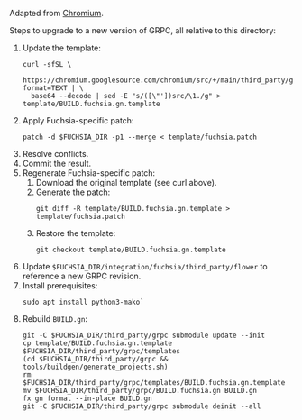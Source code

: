 Adapted from [Chromium].

Steps to upgrade to a new version of GRPC, all relative to this directory:
1. Update the template:
   ```
   curl -sfSL \
     https://chromium.googlesource.com/chromium/src/+/main/third_party/grpc/template/BUILD.chromium.gn.template?format=TEXT | \
     base64 --decode | sed -E "s/([\"'])src/\1./g" > template/BUILD.fuchsia.gn.template
   ```
1. Apply Fuchsia-specific patch:
   ```
   patch -d $FUCHSIA_DIR -p1 --merge < template/fuchsia.patch
   ```
1. Resolve conflicts.
1. Commit the result.
1. Regenerate Fuchsia-specific patch:
   1. Download the original template (see curl above).
   1. Generate the patch:
      ```
      git diff -R template/BUILD.fuchsia.gn.template > template/fuchsia.patch
      ```
   1. Restore the template:
      ```
      git checkout template/BUILD.fuchsia.gn.template
      ```
1. Update `$FUCHSIA_DIR/integration/fuchsia/third_party/flower` to reference a new GRPC revision.
1. Install prerequisites:
   ```
   sudo apt install python3-mako`
   ```
1. Rebuild `BUILD.gn`:
   ```
   git -C $FUCHSIA_DIR/third_party/grpc submodule update --init
   cp template/BUILD.fuchsia.gn.template $FUCHSIA_DIR/third_party/grpc/templates
   (cd $FUCHSIA_DIR/third_party/grpc && tools/buildgen/generate_projects.sh)
   rm $FUCHSIA_DIR/third_party/grpc/templates/BUILD.fuchsia.gn.template
   mv $FUCHSIA_DIR/third_party/grpc/BUILD.fuchsia.gn BUILD.gn
   fx gn format --in-place BUILD.gn
   git -C $FUCHSIA_DIR/third_party/grpc submodule deinit --all
   ```

[Chromium]: https://source.chromium.org/chromium/chromium/src/+/main:third_party/grpc/README.chromium
